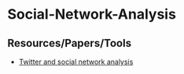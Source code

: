 # Social-Network-Analysis

## Resources/Papers/Tools
* [Twitter and social network analysis](http://datadrivenjournalism.net/news_and_analysis/twitter_and_social_network_analysis)
